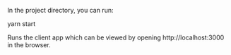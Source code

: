 In the project directory, you can run:

yarn start 

Runs the client app which can be viewed by opening http://localhost:3000 in the browser.
